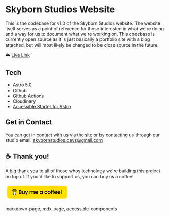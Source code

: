 # Skyborn Studios Website

This is the codebase for v1.0 of the Skyborn Studios website. The website itself serves as a point of reference for those interested in what we're doing and a way for us to document what we're working on. This codebase is currently open source as it is just basically a portfolio site with a blog attached, but will most likely be changed to be close source in the future.

🌥 [Live Link](https://skybornstudios.com/)

## Tech

- Astro 5.0
- Github
- Github Actions
- Cloudinary
- [Accessible Starter for Astro](https://github.com/markteekman/accessible-astro-starter)

## Get in Contact

You can get in contact with us via the site or by contacting us through our studio email: skybornstudios.devs@gmail.com

## ☕ Thank you!

A big thank you to all of those whos technology we're building this project on top of. If you'd like to support us, you can buy us a coffee!

[![buymeacoffee-button](/public/buy-me-a-coffee.png)](https://buymeacoffee.com/skybornstudios)



markdown-page, mdx-page, accessible-components
